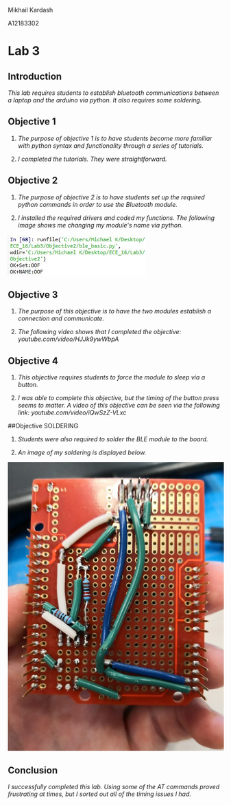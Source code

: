Mikhail Kardash

A12183302

# Lab 3

## Introduction

*This lab requires students to establish bluetooth communications between a laptop and the arduino via python. It also requires some soldering.*

## Objective 1

1. *The purpose of objective 1 is to have students become more familiar with python syntax and functionality through a series of tutorials.*

2. *I completed the tutorials. They were straightforward.*

## Objective 2

1. *The purpose of objective 2 is to have students set up the required python commands in order to use the Bluetooth module.*

2. *I installed the required drivers and coded my functions. The following image shows me changing my module's name via python.*

![Objective2](Images/Obj2.JPG)


## Objective 3

1. *The purpose of this objective is to have the two modules establish a connection and communicate.*

2. *The following video shows that I completed the objective:  youtube.com/video/HJJk9ywWbpA*

## Objective 4

1. *This objective requires students to force the module to sleep via a button.*

2. *I was able to complete this objective, but the timing of the button press seems to matter. A video of this objective can be seen via the following link:  youtube.com/video/iQwSzZ-VLxc*

##Objective SOLDERING

1. *Students were also required to solder the BLE module to the board.*

2. *An image of my soldering is displayed below.*

![ObjectiveSOLDER](Images/ObjS.jpg)

## Conclusion

*I successfully completed this lab. Using some of the AT commands proved frustrating at times, but I sorted out all of the timing issues I had.*